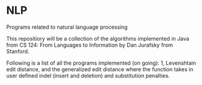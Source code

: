 # NLP
Programs related to natural language processing

This repositiory will be a collection of the algorithms implemented in Java from CS 124: From Languages to Information by Dan Jurafsky from Stanford.

Following is a list of all the programs implemented (on going):
1, Levenshtain edit distance, and the generalized edit distance where the function takes in user defined indel (insert and deletion) and substitution penalties.
